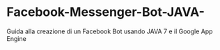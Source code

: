 # Facebook-Messenger-Bot-JAVA-
Guida alla creazione di un Facebook Bot usando JAVA 7 e il Google App Engine
